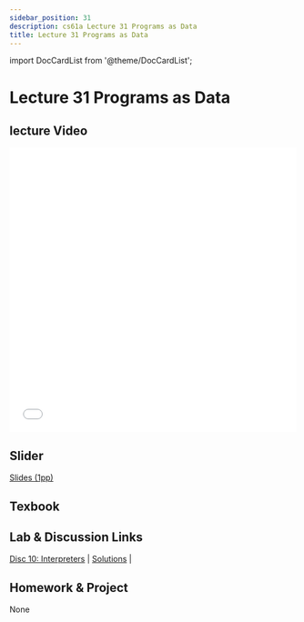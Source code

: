 ```yaml
---
sidebar_position: 31
description: cs61a Lecture 31 Programs as Data
title: Lecture 31 Programs as Data
---
```


import DocCardList from '@theme/DocCardList';


# Lecture 31 Programs as Data
## lecture Video

<iframe src="//player.bilibili.com/player.html?aid=277746636&bvid=BV17c411f78k&cid=1311465503&p=1&high_quality=1&danmaku=0" scrolling="no" border="0" frameborder="no" framespacing="0" allowfullscreen="true" allowfullscreen="allowfullscreen" width="100%" height="500" scrolling="no" frameborder="0" sandbox="allow-top-navigation allow-same-origin allow-forms allow-scripts"> </iframe>

## Slider
[Slides (1pp)](/resource/cs61a/31-Programs_as_Data_1pp.pdf)
## Texbook


## Lab & Discussion Links
[Disc 10: Interpreters](../ldis/disc10.md) | [Solutions](../ldis/sol-disc10.md) | 

## Homework & Project
None


<DocCardList />

